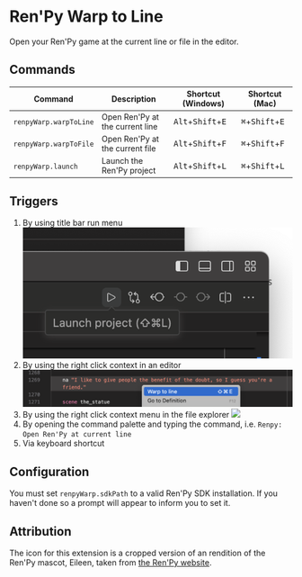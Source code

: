 # Ren'Py Warp to Line

Open your Ren'Py game at the current line or file in the editor.

## Commands

| Command                | Description                     | Shortcut (Windows)                           | Shortcut (Mac)                             |
| ---------------------- | ------------------------------- | -------------------------------------------- | ------------------------------------------ |
| `renpyWarp.warpToLine` | Open Ren'Py at the current line | <kbd>Alt</kbd>+<kbd>Shift</kbd>+<kbd>E</kbd> | <kbd>⌘</kbd>+<kbd>Shift</kbd>+<kbd>E</kbd> |
| `renpyWarp.warpToFile` | Open Ren'Py at the current file | <kbd>Alt</kbd>+<kbd>Shift</kbd>+<kbd>F</kbd> | <kbd>⌘</kbd>+<kbd>Shift</kbd>+<kbd>F</kbd> |
| `renpyWarp.launch`     | Launch the Ren'Py project       | <kbd>Alt</kbd>+<kbd>Shift</kbd>+<kbd>L</kbd> | <kbd>⌘</kbd>+<kbd>Shift</kbd>+<kbd>L</kbd> |

## Triggers

1. By using title bar run menu ![](images/tab_bar.png)
2. By using the right click context in an editor ![](images/editor_context.png)
3. By using the right click context menu in the file explorer
   ![](images/explorer_context.png)
4. By opening the command palette and typing the command, i.e.
   `Renpy: Open Ren'Py at current line`
5. Via keyboard shortcut

## Configuration

You must set <code codesetting="renpyWarp.sdkPath">renpyWarp.sdkPath</code> to a
valid Ren'Py SDK installation. If you haven't done so a prompt will appear to
inform you to set it.

## Attribution

The icon for this extension is a cropped version of an rendition of the Ren'Py
mascot, Eileen, taken from
[the Ren'Py website](https://www.renpy.org/artcard.html).
